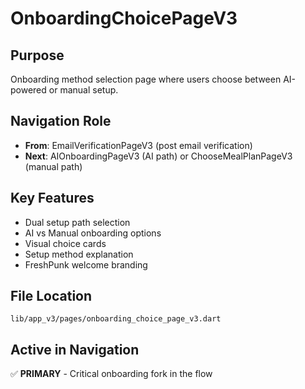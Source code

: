 # OnboardingChoicePageV3

## Purpose
Onboarding method selection page where users choose between AI-powered or manual setup.

## Navigation Role
- **From**: EmailVerificationPageV3 (post email verification)
- **Next**: AIOnboardingPageV3 (AI path) or ChooseMealPlanPageV3 (manual path)

## Key Features
- Dual setup path selection
- AI vs Manual onboarding options
- Visual choice cards
- Setup method explanation
- FreshPunk welcome branding

## File Location
`lib/app_v3/pages/onboarding_choice_page_v3.dart`

## Active in Navigation
✅ **PRIMARY** - Critical onboarding fork in the flow